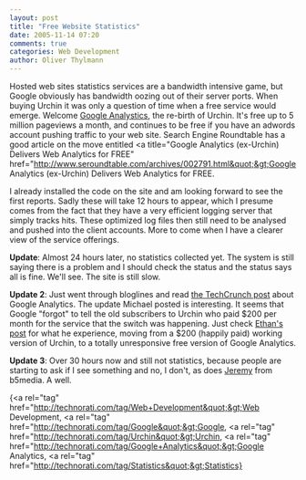 ```yaml
---
layout: post
title: "Free Website Statistics"
date: 2005-11-14 07:20
comments: true
categories: Web Development
author: Oliver Thylmann
---
```








Hosted web sites statistics services are a bandwidth intensive game, but Google obviously has bandwidth oozing out of their server ports. When buying Urchin it was only a question of time when a free service would emerge. Welcome [Google Analystics](http://www.google.com/analytics), the re-birth of Urchin. It's free up to 5 million pageviews a month, and continues to be free if you have an adwords account pushing traffic to your web site. Search Engine Roundtable has a good article on the move entitled &lt;a title=&quot;Google Analytics (ex-Urchin) Delivers Web Analytics for FREE&quot; href=&quot;http://www.seroundtable.com/archives/002791.html&quot;&gt;Google Analytics (ex-Urchin) Delivers Web Analytics for FREE.

I already installed the code on the site and am looking forward to see the first reports. Sadly these will take 12 hours to appear, which I presume comes from the fact that they have a very efficient logging server that simply tracks hits. These optimized log files then still need to be analysed and pushed into the client accounts. More to come when I have a clearer view of the service offerings.

**Update**: Almost 24 hours later, no statistics collected yet. The system is still saying there is a problem and I should check the status and the status says all is fine. We'll see. The site is still slow.

**Update 2**: Just went through bloglines and read [the TechCrunch post](http://www.techcrunch.com/2005/11/14/google-analytics-swings-at-measure-map/) about Google Analytics. The update Michael posted is interesting. It seems that Google &quot;forgot&quot; to tell the old subscribers to Urchin who paid $200 per month for the service that the switch was happening. Just check [Ethan's post](http://onotech.blogspot.com/2005_11_01_onotech_archive.html#113200904055483341) for what he experience, moving from a $200 (happily paid) working version of Urchin, to a totally unresponsive free version of Google Analytics.

**Update 3**: Over 30 hours now and still not statistics, because people are starting to ask if I see something and no, I don't, as does [Jeremy](http://www.ensight.org/archives/2005/11/15/google-blahnalytics/) from b5media. A well.

{&lt;a rel=&quot;tag&quot; href=&quot;http://technorati.com/tag/Web+Development&quot;&gt;Web Development, &lt;a rel=&quot;tag&quot; href=&quot;http://technorati.com/tag/Google&quot;&gt;Google, &lt;a rel=&quot;tag&quot; href=&quot;http://technorati.com/tag/Urchin&quot;&gt;Urchin, &lt;a rel=&quot;tag&quot; href=&quot;http://technorati.com/tag/Google+Analytics&quot;&gt;Google Analytics, &lt;a rel=&quot;tag&quot; href=&quot;http://technorati.com/tag/Statistics&quot;&gt;Statistics}

